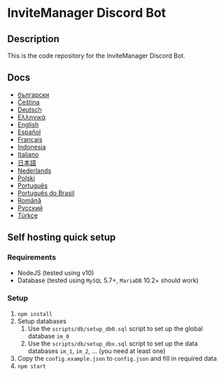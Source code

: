 # InviteManager Discord Bot

## Description

This is the code repository for the InviteManager Discord Bot.

## Docs

- [български](docs/bg/README.md)
- [Čeština](docs/cs/README.md)
- [Deutsch](docs/de/README.md)
- [Ελληνικά](docs/el/README.md)
- [English](docs/en/README.md)
- [Español](docs/es/README.md)
- [Français](docs/fr/README.md)
- [Indonesia](docs/id-ID/README.md)
- [Italiano](docs/it/README.md)
- [日本語](docs/ja/README.md)
- [Nederlands](docs/nl/README.md)
- [Polski](docs/pl/README.md)
- [Português](docs/pt/README.md)
- [Português do Brasil](docs/pt-BR/README.md)
- [Română](docs/ro/README.md)
- [Pусский](docs/ru/README.md)
- [Türkçe](docs/tr/README.md)

## Self hosting quick setup

### Requirements

- NodeJS (tested using v10)
- Database (tested using `MySQL` 5.7+, `MariaDB` 10.2+ should work)

### Setup

1. `npm install`
1. Setup databases
   1. Use the `scripts/db/setup_db0.sql` script to set up the global database `im_0`
   1. Use the `scripts/db/setup_dbx.sql` script to set up the data databases `im_1`, `im_2`, ... (you need at least one)
1. Copy the `config.example.json` to `config.json` and fill in required data
1. `npm start`
